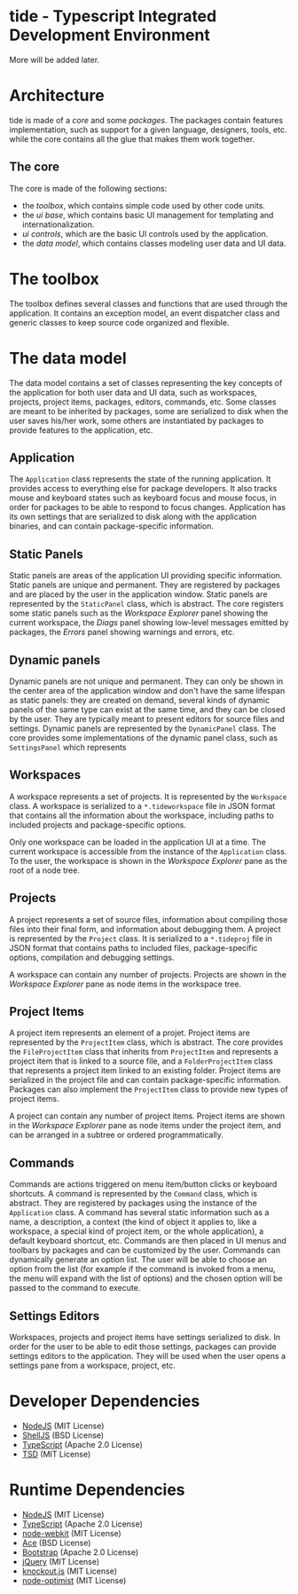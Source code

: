 tide - Typescript Integrated Development Environment
====================================================

More will be added later.

Architecture
============

tide is made of a _core_ and some _packages_. The packages contain features implementation, such as support for a given language, designers, tools, etc. while the core contains all the glue that makes them work together.

The core
--------

The core is made of the following sections:
* the _toolbox_, which contains simple code used by other code units.
* the _ui base_, which contains basic UI management for templating and internationalization.
* _ui controls_, which are the basic UI controls used by the application.
* the _data model_, which contains classes modeling user data and UI data.

# The toolbox #

The toolbox defines several classes and functions that are used through the application. It contains an exception model, an event dispatcher class and generic classes to keep source code organized and flexible.

# The data model #

The data model contains a set of classes representing the key concepts of the application for both user data and UI data, such as workspaces, projects, project items, packages, editors, commands, etc. Some classes are meant to be inherited by packages, some are serialized to disk when the user saves his/her work, some others are instantiated by packages to provide features to the application, etc.

## Application ##

The `Application` class represents the state of the running application. It provides access to everything else for package developers. It also tracks mouse and keyboard states such as keyboard focus and mouse focus, in order for packages to be able to respond to focus changes. Application has its own settings that are serialized to disk along with the application binaries, and can contain package-specific information.

## Static Panels ##

Static panels are areas of the application UI providing specific information. Static panels are unique and permanent. They are registered by packages and are placed by the user in the application window. Static panels are represented by the `StaticPanel` class, which is abstract. The core registers some static panels such as the _Workspace Explorer_ panel showing the current workspace, the _Diags_ panel showing low-level messages emitted by packages, the _Errors_ panel showing warnings and errors, etc.

## Dynamic panels ##

Dynamic panels are not unique and permanent. They can only be shown in the center area of the application window and don't have the same lifespan as static panels: they are created on demand, several kinds of dynamic panels of the same type can exist at the same time, and they can be closed by the user. They are typically meant to present editors for source files and settings. Dynamic panels are represented by the `DynamicPanel` class. The core provides some implementations of the dynamic panel class, such as `SettingsPanel` which represents 

## Workspaces ##

A workspace represents a set of projects. It is represented by the `Workspace` class. A workspace is serialized to a
`*.tideworkspace` file in JSON format that contains all the information about the workspace, including paths to included projects
and package-specific options.

Only one workspace can be loaded in the application UI at a time. The current workspace is accessible from the instance of the `Application` class. To the user, the workspace is shown in the _Workspace Explorer_ pane as the root of a node tree.

## Projects ##

A project represents a set of source files, information about compiling those files into their final form, and information about debugging them. A project is represented by the `Project` class. It is serialized to a `*.tideproj` file in JSON format that contains paths to included files, package-specific options, compilation and debugging settings.

A workspace can contain any number of projects. Projects are shown in the _Workspace Explorer_ pane as node items in the workspace tree.

## Project Items ##

A project item represents an element of a projet. Project items are represented by the `ProjectItem` class, which is abstract. The core provides the `FileProjectItem` class that inherits from `ProjectItem` and represents a project item that is linked to a source file, and a `FolderProjectItem` class that represents a project item linked to an existing folder. Project items are serialized in the project file and can contain package-specific information. Packages can also implement the `ProjectItem` class to provide new types of project items.

A project can contain any number of project items. Project items are shown in the _Workspace Explorer_ pane as node items under the project item, and can be arranged in a subtree or ordered programmatically.

## Commands ##

Commands are actions triggered on menu item/button clicks or keyboard shortcuts. A command is represented by the `Command` class, which is abstract. They are registered by packages using the instance of the `Application` class. A command has several static information such as a name, a description, a context (the kind of object it applies to, like a workspace, a special kind of project item, or the whole application), a default keyboard shortcut, etc. Commands are then placed in UI menus and toolbars by packages and can be customized by the user. Commands can dynamically generate an option list. The user will be able to choose an option from the list (for example if the command is invoked from a menu, the menu will expand with the list of options) and the chosen option will be passed to the command to execute.

## Settings Editors ##

Workspaces, projects and project items have settings serialized to disk. In order for the user to be able to edit those settings, packages can provide settings editors to the application. They will be used when the user opens a settings pane from a workspace, project, etc.

Developer Dependencies
======================

* [NodeJS](http://nodejs.org/) (MIT License)
* [ShellJS](https://github.com/arturadib/shelljs) (BSD License)
* [TypeScript](http://www.typescriptlang.org/) (Apache 2.0 License)
* [TSD](https://github.com/Diullei/tsd) (MIT License)

Runtime Dependencies
====================

* [NodeJS](http://nodejs.org/) (MIT License)
* [TypeScript](http://www.typescriptlang.org/) (Apache 2.0 License)
* [node-webkit](https://github.com/rogerwang/node-webkit) (MIT License)
* [Ace](http://ace.ajax.org/) (BSD License)
* [Bootstrap](http://twitter.github.io/bootstrap/) (Apache 2.0 License)
* [jQuery](http://jquery.com/) (MIT License)
* [knockout.js](http://knockoutjs.com/) (MIT License)
* [node-optimist](https://github.com/substack/node-optimist) (MIT License)
